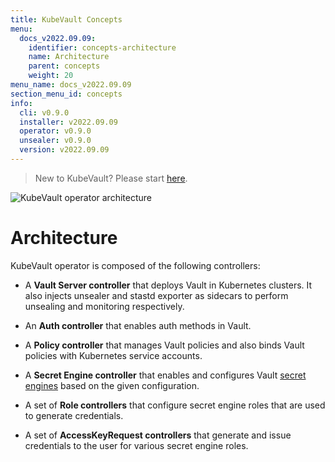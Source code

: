 ```yaml
---
title: KubeVault Concepts
menu:
  docs_v2022.09.09:
    identifier: concepts-architecture
    name: Architecture
    parent: concepts
    weight: 20
menu_name: docs_v2022.09.09
section_menu_id: concepts
info:
  cli: v0.9.0
  installer: v2022.09.09
  operator: v0.9.0
  unsealer: v0.9.0
  version: v2022.09.09
---
```


> New to KubeVault? Please start [here](/docs/v2022.09.09/concepts/README).


![KubeVault operator architecture](/docs/v2022.09.09/images/concepts/architecture.svg)

# Architecture

KubeVault operator is composed of the following controllers:

- A **Vault Server controller** that deploys Vault in Kubernetes clusters. It also injects unsealer and stastd exporter as sidecars to perform unsealing and monitoring respectively.

- An **Auth controller** that enables auth methods in Vault.

- A **Policy controller** that manages Vault policies and also binds Vault policies with Kubernetes service accounts.

- A **Secret Engine controller** that enables and configures Vault [secret engines](https://www.vaultproject.io/docs/secrets/index.html) based on the given configuration.

- A set of **Role controllers** that configure secret engine roles that are used to generate credentials.

- A set of **AccessKeyRequest controllers** that generate and issue credentials to the user for various secret engine roles.

